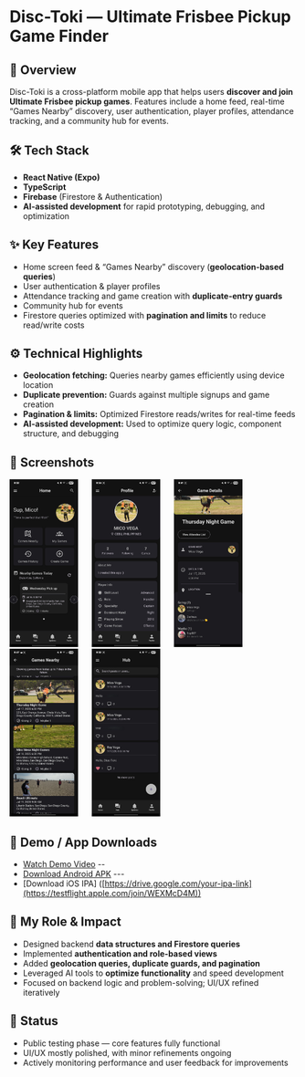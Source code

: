 # Disc-Toki — Ultimate Frisbee Pickup Game Finder

## 🚀 Overview
Disc-Toki is a cross-platform mobile app that helps users **discover and join Ultimate Frisbee pickup games**. Features include a home feed, real-time “Games Nearby” discovery, user authentication, player profiles, attendance tracking, and a community hub for events.

## 🛠️ Tech Stack
- **React Native (Expo)**  
- **TypeScript**  
- **Firebase** (Firestore & Authentication)  
- **AI-assisted development** for rapid prototyping, debugging, and optimization

## ✨ Key Features
- Home screen feed & “Games Nearby” discovery (**geolocation-based queries**)  
- User authentication & player profiles  
- Attendance tracking and game creation with **duplicate-entry guards**  
- Community hub for events  
- Firestore queries optimized with **pagination and limits** to reduce read/write costs  

## ⚙️ Technical Highlights
- **Geolocation fetching:** Queries nearby games efficiently using device location  
- **Duplicate prevention:** Guards against multiple signups and game creation
- **Pagination & limits:** Optimized Firestore reads/writes for real-time feeds  
- **AI-assisted development:** Used to optimize query logic, component structure, and debugging  

## 📸 Screenshots
<p float="left">
  <a href="screenshots/homescreen.jpg"><img src="screenshots/homescreen.jpg" width="120" style="margin-right:20px" /></a>
  <a href="screenshots/profile.jpg"><img src="screenshots/profile.jpg" width="120" style="margin-right:20px" /></a>
  <a href="screenshots/game-details.jpg"><img src="screenshots/game-details.jpg" width="120" style="margin-right:20px" /></a>
  <a href="screenshots/games-list.jpg"><img src="screenshots/games-list.jpg" width="120" style="margin-right:20px" /></a>
  <a href="screenshots/Hub.jpg"><img src="screenshots/Hub.jpg" width="120" /></a>
</p>


## 🎥 Demo / App Downloads
- [Watch Demo Video](https://drive.google.com/your-demo-video-link)  --
- [Download Android APK](https://drive.google.com/your-apk-link)  ---
- [Download iOS IPA] ([https://drive.google.com/your-ipa-link](https://testflight.apple.com/join/WEXMcD4M))  

## 🧩 My Role & Impact
- Designed backend **data structures and Firestore queries**  
- Implemented **authentication and role-based views**  
- Added **geolocation queries, duplicate guards, and pagination**  
- Leveraged AI tools to **optimize functionality** and speed development  
- Focused on backend logic and problem-solving; UI/UX refined iteratively  

## 📌 Status
- Public testing phase — core features fully functional  
- UI/UX mostly polished, with minor refinements ongoing  
- Actively monitoring performance and user feedback for improvements
